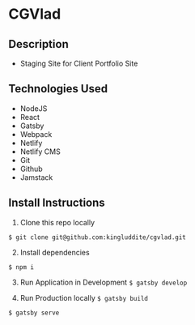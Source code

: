 # CGVlad
## Description
* Staging Site for Client Portfolio Site

## Technologies Used
* NodeJS
* React
* Gatsby
* Webpack
* Netlify
* Netlify CMS
* Git
* Github
* Jamstack

## Install Instructions
1. Clone this repo locally

`$ git clone git@github.com:kingluddite/cgvlad.git`

2. Install dependencies

`$ npm i`

3. Run Application in Development
`$ gatsby develop`

4. Run Production locally
`$ gatsby build`

`$ gatsby serve`
